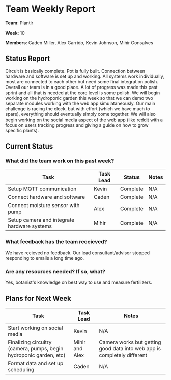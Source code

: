 # Team Weekly Report

**Team**: Plantir

**Week**: 10

**Members**: Caden Miller, Alex Garrido, Kevin Johnson, Mihir Gonsalves

## Status Report

Circuit is basically complete. Pot is fully built. Connection between hardware and software is set up and working. All systems work individually, most are connected to each other but need some final integration polish. Overall our team is in a good place. A lot of progress was made this past sprint and all that is needed at the core level is some polish. We will begin working on the hydroponic garden this week so that we can demo two separate modules working with the web app simulataneously. Our main challenge is racing the clock, but with effort (which we have much to spare), everything should eventually simply come together. We will also begin working on the social media aspect of the web app (like reddit with a focus on users tracking progress and giving a guide on how to grow specific plants).

## Current Status

### What did the team work on this past week?
| Task | Task Lead | Status | Notes |
| ---- | --------- | ------ | ----- |
|   Setup MQTT communication   |     Kevin      |    Complete    |   N/A   |
|   Connect hardware and software   |     Caden      |    Complete    |   N/A   |
|   Connect moisture sensor with pump   |     Alex      |    Complete    |   N/A   |
|   Setup camera and integrate hardware systems    |     Mihir     |    Complete    |   N/A   |

### What feedback has the team receieved?
We have recieved no feedback. Our lead consultant/advisor stopped responding to emails a long time ago.

### Are any resources needed? If so, what?
Yes, botanist's knowledge on best way to use and measure fertilizers.

## Plans for Next Week

| Task | Task Lead | Notes |
| ---- | --------- | ----- |
|   Start working on social media   |     Kevin      |   N/A   |
|   Finalizing circuitry (camera, pumps, begin hydroponic garden, etc)    |     Mihir and Alex     |   Camera works but getting good data into web app is completely different   |
|   Format data and set up scheduling   |     Caden     |   N/A   |
